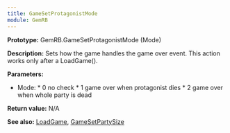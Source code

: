 ```yaml
---
title: GameSetProtagonistMode
module: GemRB
---
```


**Prototype:** GemRB.GameSetProtagonistMode (Mode)

**Description:** Sets how the game handles the game over event. This action 
works only after a LoadGame().

**Parameters:**
  *  Mode:
    * 0 no check
    * 1 game over when protagonist dies
    * 2 game over when whole party is dead

**Return value:** N/A

**See also:** [LoadGame](LoadGame.md), [GameSetPartySize](GameSetPartySize.md)

